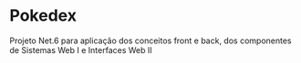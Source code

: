 # Pokedex
Projeto Net.6 para aplicação dos conceitos front e back, dos componentes de Sistemas Web I e Interfaces Web II
